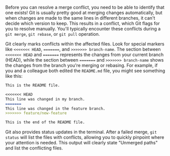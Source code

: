 Before you can resolve a merge conflict, you need to be able to identify that one exists! Git is usually pretty good at merging changes automatically, but when changes are made to the same lines in different branches, it can't decide which version to keep. This results in a conflict, which Git flags for you to resolve manually. You'll typically encounter these conflicts during a `git merge`, `git rebase`, or `git pull` operation.

Git clearly marks conflicts within the affected files. Look for special markers like `<<<<<<< HEAD`, `=======`, and `>>>>>>> branch-name`. The section between `<<<<<<< HEAD` and `=======` represents the changes from your current branch (HEAD), while the section between `=======` and `>>>>>>> branch-name` shows the changes from the branch you're merging or rebasing. For example, if you and a colleague both edited the `README.md` file, you might see something like this:

```markdown
This is the README file.

<<<<<<< HEAD
This line was changed in my branch.
=======
This line was changed in the feature branch.
>>>>>>> feature/new-feature

This is the end of the README file.
```

Git also provides status updates in the terminal. After a failed merge, `git status` will list the files with conflicts, allowing you to quickly pinpoint where your attention is needed. This output will clearly state "Unmerged paths" and list the conflicting files.